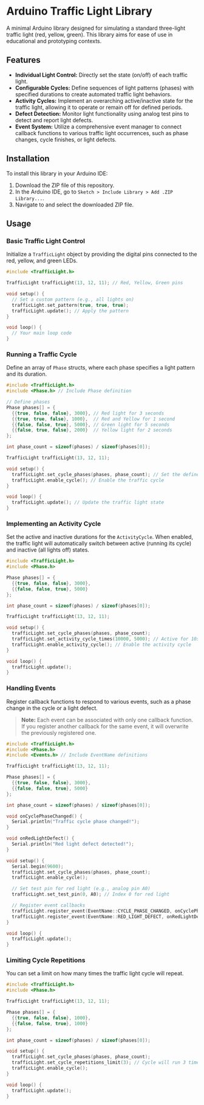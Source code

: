 # Arduino Traffic Light Library

A minimal Arduino library designed for simulating a standard three-light traffic light (red, yellow, green). This library aims for ease of use in educational and prototyping contexts.

## Features

- **Individual Light Control:** Directly set the state (on/off) of each traffic light.
- **Configurable Cycles:** Define sequences of light patterns (phases) with specified durations to create automated traffic light behaviors.
- **Activity Cycles:** Implement an overarching active/inactive state for the traffic light, allowing it to operate or remain off for defined periods.
- **Defect Detection:** Monitor light functionality using analog test pins to detect and report light defects.
- **Event System:** Utilize a comprehensive event manager to connect callback functions to various traffic light occurrences, such as phase changes, cycle finishes, or light defects.

## Installation

To install this library in your Arduino IDE:

1.  Download the ZIP file of this repository.
2.  In the Arduino IDE, go to `Sketch > Include Library > Add .ZIP Library...`.
3.  Navigate to and select the downloaded ZIP file.

## Usage

### Basic Traffic Light Control

Initialize a `TrafficLight` object by providing the digital pins connected to the red, yellow, and green LEDs.

```cpp
#include <TrafficLight.h>

TrafficLight trafficLight(13, 12, 11); // Red, Yellow, Green pins

void setup() {
  // Set a custom pattern (e.g., all lights on)
  trafficLight.set_pattern(true, true, true);
  trafficLight.update(); // Apply the pattern
}

void loop() {
  // Your main loop code
}
```

### Running a Traffic Cycle

Define an array of `Phase` structs, where each phase specifies a light pattern and its duration.

```cpp
#include <TrafficLight.h>
#include <Phase.h> // Include Phase definition

// Define phases
Phase phases[] = {
  {{true, false, false}, 3000}, // Red light for 3 seconds
  {{true, true, false}, 1000},  // Red and Yellow for 1 second
  {{false, false, true}, 5000}, // Green light for 5 seconds
  {{false, true, false}, 2000}  // Yellow light for 2 seconds
};

int phase_count = sizeof(phases) / sizeof(phases[0]);

TrafficLight trafficLight(13, 12, 11);

void setup() {
  trafficLight.set_cycle_phases(phases, phase_count); // Set the defined phases
  trafficLight.enable_cycle(); // Enable the traffic cycle
}

void loop() {
  trafficLight.update(); // Update the traffic light state
}
```

### Implementing an Activity Cycle

Set the active and inactive durations for the `ActivityCycle`. When enabled, the traffic light will automatically switch between active (running its cycle) and inactive (all lights off) states.

```cpp
#include <TrafficLight.h>
#include <Phase.h>

Phase phases[] = {
  {{true, false, false}, 3000},
  {{false, false, true}, 5000}
};

int phase_count = sizeof(phases) / sizeof(phases[0]);

TrafficLight trafficLight(13, 12, 11);

void setup() {
  trafficLight.set_cycle_phases(phases, phase_count);
  trafficLight.set_activity_cycle_times(10000, 5000); // Active for 10s, Inactive for 5s
  trafficLight.enable_activity_cycle(); // Enable the activity cycle
}

void loop() {
  trafficLight.update();
}
```

### Handling Events

Register callback functions to respond to various events, such as a phase change in the cycle or a light defect.

> **Note:** Each event can be associated with only one callback function. If you register another callback for the same event, it will overwrite the previously registered one.

```cpp
#include <TrafficLight.h>
#include <Phase.h>
#include <Events.h> // Include EventName definitions

TrafficLight trafficLight(13, 12, 11);

Phase phases[] = {
  {{true, false, false}, 3000},
  {{false, false, true}, 5000}
};

int phase_count = sizeof(phases) / sizeof(phases[0]);

void onCyclePhaseChanged() {
  Serial.println("Traffic cycle phase changed!");
}

void onRedLightDefect() {
  Serial.println("Red light defect detected!");
}

void setup() {
  Serial.begin(9600);
  trafficLight.set_cycle_phases(phases, phase_count);
  trafficLight.enable_cycle();

  // Set test pin for red light (e.g., analog pin A0)
  trafficLight.set_test_pin(0, A0); // Index 0 for red light

  // Register event callbacks
  trafficLight.register_event(EventName::CYCLE_PHASE_CHANGED, onCyclePhaseChanged); //
  trafficLight.register_event(EventName::RED_LIGHT_DEFECT, onRedLightDefect); //
}

void loop() {
  trafficLight.update();
}
```

### Limiting Cycle Repetitions

You can set a limit on how many times the traffic light cycle will repeat.

```cpp
#include <TrafficLight.h>
#include <Phase.h>

TrafficLight trafficLight(13, 12, 11);

Phase phases[] = {
  {{true, false, false}, 1000},
  {{false, false, true}, 1000}
};

int phase_count = sizeof(phases) / sizeof(phases[0]);

void setup() {
  trafficLight.set_cycle_phases(phases, phase_count);
  trafficLight.set_cycle_repetitions_limit(3); // Cycle will run 3 times
  trafficLight.enable_cycle();
}

void loop() {
  trafficLight.update();
}
```
